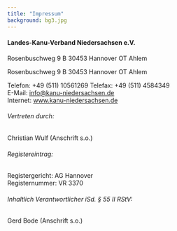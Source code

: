 ```yaml
---
title: "Impressum"
background: bg3.jpg
---
```


#### Landes-Kanu-Verband Niedersachsen e.V.

Rosenbuschweg 9 B 
30453 Hannover 
OT Ahlem 




Rosenbuschweg 9 B 
30453 Hannover 
OT Ahlem

Telefon: +49 (511) 10561269
Telefax: +49 (511) 4584349  
E-Mail: info@kanu-niedersachsen.de  
Internet: www.kanu-niedersachsen.de

###### Vertreten durch:

Christian Wulf (Anschrift s.o.)

###### Registereintrag:

Registergericht: AG Hannover  
Registernummer: VR 3370

###### Inhaltlich Verantwortlicher iSd. § 55 II RStV: 

Gerd Bode (Anschrift s.o.)








